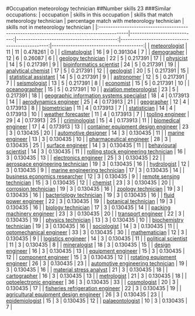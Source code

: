 #Occupation meteorology technician
##Number skills 23
###Similar occupations:
| occupation                                                                                |   skills in this occupation |   skills that match meteorology technician |   percentage match with meteorology technician |   skills not in meteorology technician |
|:------------------------------------------------------------------------------------------|----------------------------:|-------------------------------------------:|-----------------------------------------------:|---------------------------------------:|
| [meteorologist](meteorologist.md)                                                         |                          11 |                                         11 |                                       0.478261 |                                      0 |
| [climatologist](climatologist.md)                                                         |                          16 |                                          9 |                                       0.391304 |                                      7 |
| [demographer](demographer.md)                                                             |                          12 |                                          6 |                                       0.26087  |                                      6 |
| [geology technician](geology_technician.md)                                               |                          22 |                                          5 |                                       0.217391 |                                     17 |
| [physicist](physicist.md)                                                                 |                          14 |                                          5 |                                       0.217391 |                                      9 |
| [bioinformatics scientist](bioinformatics_scientist.md)                                   |                          24 |                                          5 |                                       0.217391 |                                     19 |
| [analytical chemist](analytical_chemist.md)                                               |                          17 |                                          5 |                                       0.217391 |                                     12 |
| [geologist](geologist.md)                                                                 |                          20 |                                          5 |                                       0.217391 |                                     15 |
| [statistical assistant](statistical_assistant.md)                                         |                          14 |                                          5 |                                       0.217391 |                                      9 |
| [astronomer](astronomer.md)                                                               |                          12 |                                          5 |                                       0.217391 |                                      7 |
| [seismologist](seismologist.md)                                                           |                          13 |                                          5 |                                       0.217391 |                                      8 |
| [economist](economist.md)                                                                 |                          15 |                                          5 |                                       0.217391 |                                     10 |
| [oceanographer](oceanographer.md)                                                         |                          15 |                                          5 |                                       0.217391 |                                     10 |
| [aviation meteorologist](aviation_meteorologist.md)                                       |                          23 |                                          5 |                                       0.217391 |                                     18 |
| [geographic information systems specialist](geographic_information_systems_specialist.md) |                          18 |                                          4 |                                       0.173913 |                                     14 |
| [aerodynamics engineer](aerodynamics_engineer.md)                                         |                          25 |                                          4 |                                       0.173913 |                                     21 |
| [geographer](geographer.md)                                                               |                          12 |                                          4 |                                       0.173913 |                                      8 |
| [biometrician](biometrician.md)                                                           |                          11 |                                          4 |                                       0.173913 |                                      7 |
| [statistician](statistician.md)                                                           |                          14 |                                          4 |                                       0.173913 |                                     10 |
| [weather forecaster](weather_forecaster.md)                                               |                          11 |                                          4 |                                       0.173913 |                                      7 |
| [tooling engineer](tooling_engineer.md)                                                   |                          29 |                                          4 |                                       0.173913 |                                     25 |
| [criminologist](criminologist.md)                                                         |                          15 |                                          4 |                                       0.173913 |                                     11 |
| [biomedical engineer](biomedical_engineer.md)                                             |                          17 |                                          4 |                                       0.173913 |                                     13 |
| [container equipment design engineer](container_equipment_design_engineer.md)             |                          23 |                                          3 |                                       0.130435 |                                     20 |
| [automotive designer](automotive_designer.md)                                             |                          14 |                                          3 |                                       0.130435 |                                     11 |
| [marine engineer](marine_engineer.md)                                                     |                          13 |                                          3 |                                       0.130435 |                                     10 |
| [pharmaceutical engineer](pharmaceutical_engineer.md)                                     |                          28 |                                          3 |                                       0.130435 |                                     25 |
| [surface engineer](surface_engineer.md)                                                   |                          14 |                                          3 |                                       0.130435 |                                     11 |
| [behavioural scientist](behavioural_scientist.md)                                         |                          14 |                                          3 |                                       0.130435 |                                     11 |
| [rolling stock engineering technician](rolling_stock_engineering_technician.md)           |                          16 |                                          3 |                                       0.130435 |                                     13 |
| [electronics engineer](electronics_engineer.md)                                           |                          25 |                                          3 |                                       0.130435 |                                     22 |
| [aerospace engineering technician](aerospace_engineering_technician.md)                   |                          19 |                                          3 |                                       0.130435 |                                     16 |
| [hydrologist](hydrologist.md)                                                             |                          12 |                                          3 |                                       0.130435 |                                      9 |
| [marine engineering technician](marine_engineering_technician.md)                         |                          17 |                                          3 |                                       0.130435 |                                     14 |
| [business economics researcher](business_economics_researcher.md)                         |                          12 |                                          3 |                                       0.130435 |                                      9 |
| [remote sensing technician](remote_sensing_technician.md)                                 |                          15 |                                          3 |                                       0.130435 |                                     12 |
| [chemist](chemist.md)                                                                     |                          23 |                                          3 |                                       0.130435 |                                     20 |
| [corrosion technician](corrosion_technician.md)                                           |                          19 |                                          3 |                                       0.130435 |                                     16 |
| [zoology technician](zoology_technician.md)                                               |                          19 |                                          3 |                                       0.130435 |                                     16 |
| [bacteriology technician](bacteriology_technician.md)                                     |                          19 |                                          3 |                                       0.130435 |                                     16 |
| [fluid power engineer](fluid_power_engineer.md)                                           |                          22 |                                          3 |                                       0.130435 |                                     19 |
| [botanical technician](botanical_technician.md)                                           |                          19 |                                          3 |                                       0.130435 |                                     16 |
| [biology technician](biology_technician.md)                                               |                          17 |                                          3 |                                       0.130435 |                                     14 |
| [packing machinery engineer](packing_machinery_engineer.md)                               |                          23 |                                          3 |                                       0.130435 |                                     20 |
| [transport engineer](transport_engineer.md)                                               |                          22 |                                          3 |                                       0.130435 |                                     19 |
| [physics technician](physics_technician.md)                                               |                          13 |                                          3 |                                       0.130435 |                                     10 |
| [biochemistry technician](biochemistry_technician.md)                                     |                          19 |                                          3 |                                       0.130435 |                                     16 |
| [sociologist](sociologist.md)                                                             |                          14 |                                          3 |                                       0.130435 |                                     11 |
| [optomechanical engineer](optomechanical_engineer.md)                                     |                          33 |                                          3 |                                       0.130435 |                                     30 |
| [mathematician](mathematician.md)                                                         |                          12 |                                          3 |                                       0.130435 |                                      9 |
| [logistics engineer](logistics_engineer.md)                                               |                          14 |                                          3 |                                       0.130435 |                                     11 |
| [political scientist](political_scientist.md)                                             |                          11 |                                          3 |                                       0.130435 |                                      8 |
| [mineralogist](mineralogist.md)                                                           |                          18 |                                          3 |                                       0.130435 |                                     15 |
| [design engineer](design_engineer.md)                                                     |                          16 |                                          3 |                                       0.130435 |                                     13 |
| [equipment engineer](equipment_engineer.md)                                               |                          15 |                                          3 |                                       0.130435 |                                     12 |
| [component engineer](component_engineer.md)                                               |                          15 |                                          3 |                                       0.130435 |                                     12 |
| [rotating equipment engineer](rotating_equipment_engineer.md)                             |                          26 |                                          3 |                                       0.130435 |                                     23 |
| [automotive engineering technician](automotive_engineering_technician.md)                 |                          19 |                                          3 |                                       0.130435 |                                     16 |
| [material stress analyst](material_stress_analyst.md)                                     |                          21 |                                          3 |                                       0.130435 |                                     18 |
| [cartographer](cartographer.md)                                                           |                          16 |                                          3 |                                       0.130435 |                                     13 |
| [metrologist](metrologist.md)                                                             |                          21 |                                          3 |                                       0.130435 |                                     18 |
| [optoelectronic engineer](optoelectronic_engineer.md)                                     |                          36 |                                          3 |                                       0.130435 |                                     33 |
| [cosmologist](cosmologist.md)                                                             |                          20 |                                          3 |                                       0.130435 |                                     17 |
| [fisheries refrigeration engineer](fisheries_refrigeration_engineer.md)                   |                          22 |                                          3 |                                       0.130435 |                                     19 |
| [agricultural equipment design engineer](agricultural_equipment_design_engineer.md)       |                          26 |                                          3 |                                       0.130435 |                                     23 |
| [epidemiologist](epidemiologist.md)                                                       |                          15 |                                          3 |                                       0.130435 |                                     12 |
| [palaeontologist](palaeontologist.md)                                                     |                          10 |                                          3 |                                       0.130435 |                                      7 |
